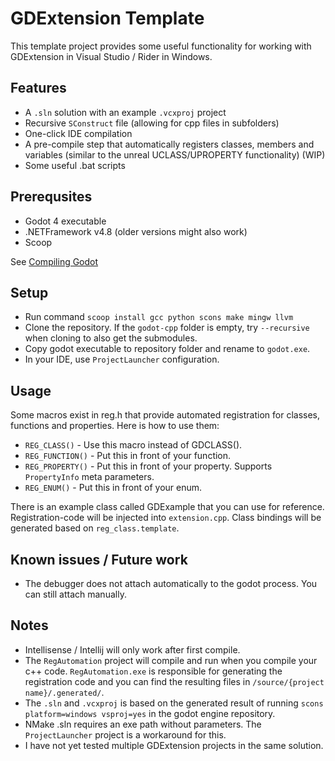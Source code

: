 # GDExtension Template

This template project provides some useful functionality for working with GDExtension in Visual Studio / Rider in Windows. 

## Features
 * A ``.sln`` solution with an example ``.vcxproj`` project
 * Recursive ``SConstruct`` file (allowing for cpp files in subfolders)
 * One-click IDE compilation
 * A pre-compile step that automatically registers classes, members and variables (similar to the unreal UCLASS/UPROPERTY functionality) (WIP)
 * Some useful .bat scripts 

## Prerequsites
 * Godot 4 executable
 * .NETFramework v4.8 (older versions might also work)
 * Scoop

See [Compiling Godot](https://docs.godotengine.org/en/stable/contributing/development/compiling/compiling_for_windows.html#requirements)

## Setup 
 * Run command ``scoop install gcc python scons make mingw llvm``
 * Clone the repository. If the ``godot-cpp`` folder is empty, try ``--recursive`` when cloning to also get the submodules.
 * Copy godot executable to repository folder and rename to ``godot.exe``.
 * In your IDE, use ``ProjectLauncher`` configuration.

## Usage
Some macros exist in reg.h that provide automated registration for classes, functions and properties. 
Here is how to use them:
 * ``REG_CLASS()`` - Use this macro instead of GDCLASS().
 * ``REG_FUNCTION()`` - Put this in front of your function.
 * ``REG_PROPERTY()`` - Put this in front of your property. Supports ``PropertyInfo`` meta parameters.
 * ``REG_ENUM()`` - Put this in front of your enum.

There is an example class called GDExample that you can use for reference. 
Registration-code will be injected into ``extension.cpp``. Class bindings will be generated based on ``reg_class.template``. 

## Known issues / Future work
 * The debugger does not attach automatically to the godot process. You can still attach manually.

## Notes
 * Intellisense / Intellij will only work after first compile.
 * The ``RegAutomation`` project will compile and run when you compile your c++ code. ``RegAutomation.exe`` is responsible for generating the registration code and you can find the resulting files in ``/source/{project name}/.generated/``. 
 * The ``.sln`` and ``.vcxproj`` is based on the generated result of running ``scons platform=windows vsproj=yes`` in the godot engine repository.
 * NMake .sln requires an exe path without parameters. The ``ProjectLauncher`` project is a workaround for this.
 * I have not yet tested multiple GDExtension projects in the same solution.
